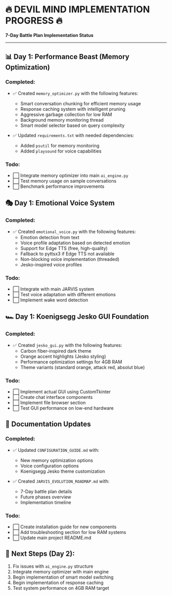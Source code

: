 # 🔥 DEVIL MIND IMPLEMENTATION PROGRESS 🔥

**7-Day Battle Plan Implementation Status**

---

## 📊 Day 1: Performance Beast (Memory Optimization)

### Completed:
- ✅ Created `memory_optimizer.py` with the following features:
  - Smart conversation chunking for efficient memory usage
  - Response caching system with intelligent pruning
  - Aggressive garbage collection for low RAM
  - Background memory monitoring thread
  - Smart model selector based on query complexity
  
- ✅ Updated `requirements.txt` with needed dependencies:
  - Added `psutil` for memory monitoring
  - Added `playsound` for voice capabilities

### Todo:
- ⬜ Integrate memory optimizer into main `ai_engine.py`
- ⬜ Test memory usage on sample conversations
- ⬜ Benchmark performance improvements

## 🎭 Day 1: Emotional Voice System

### Completed:
- ✅ Created `emotional_voice.py` with the following features:
  - Emotion detection from text
  - Voice profile adaptation based on detected emotion
  - Support for Edge TTS (free, high-quality)
  - Fallback to pyttsx3 if Edge TTS not available
  - Non-blocking voice implementation (threaded)
  - Jesko-inspired voice profiles

### Todo:
- ⬜ Integrate with main JARVIS system
- ⬜ Test voice adaptation with different emotions
- ⬜ Implement wake word detection

## 🏎️ Day 1: Koenigsegg Jesko GUI Foundation

### Completed:
- ✅ Created `jesko_gui.py` with the following features:
  - Carbon fiber-inspired dark theme
  - Orange accent highlights (Jesko styling)
  - Performance optimization settings for 4GB RAM
  - Theme variants (standard orange, attack red, absolut blue)

### Todo:
- ⬜ Implement actual GUI using CustomTkinter
- ⬜ Create chat interface components
- ⬜ Implement file browser section
- ⬜ Test GUI performance on low-end hardware

## 📝 Documentation Updates

### Completed:
- ✅ Updated `CONFIGURATION_GUIDE.md` with:
  - New memory optimization options
  - Voice configuration options
  - Koenigsegg Jesko theme customization
  
- ✅ Created `JARVIS_EVOLUTION_ROADMAP.md` with:
  - 7-Day battle plan details
  - Future phases overview
  - Implementation timeline

### Todo:
- ⬜ Create installation guide for new components
- ⬜ Add troubleshooting section for low RAM systems
- ⬜ Update main project README.md

## 🚀 Next Steps (Day 2):

1. Fix issues with `ai_engine.py` structure
2. Integrate memory optimizer with main engine
3. Begin implementation of smart model switching
4. Begin implementation of response caching
5. Test system performance on 4GB RAM target
